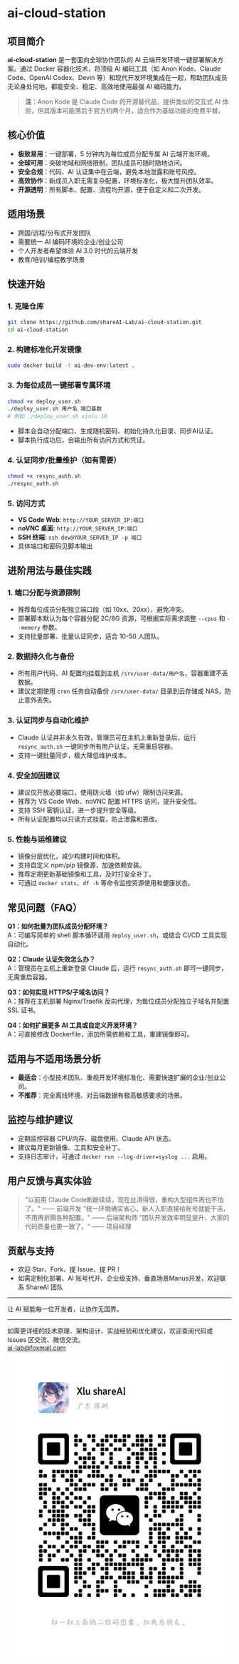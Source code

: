 # ai-cloud-station

## 项目简介

**ai-cloud-station** 是一套面向全球协作团队的 AI 云端开发环境一键部署解决方案。通过 Docker 容器化技术，将顶级 AI 编码工具（如 Anon Kode、Claude Code、OpenAI Codex、Devin 等）和现代开发环境集成在一起，帮助团队成员无论身处何地，都能安全、稳定、高效地使用最强 AI 编码能力。

> **注**：Anon Kode 是 Claude Code 的开源替代品，提供类似的交互式 AI 体验，但其版本可能落后于官方约两个月，适合作为基础功能的免费平替。

## 核心价值

- **极致易用**：一键部署，5 分钟内为每位成员分配专属 AI 云端开发环境。
- **全球可用**：突破地域和网络限制，团队成员可随时随地访问。
- **安全合规**：代码、AI 认证集中在云端，避免本地泄露和账号风控。
- **高效协作**：新成员入职无需复杂配置，环境标准化，极大提升团队效率。
- **开源透明**：所有脚本、配置、流程均开源，便于自定义和二次开发。

## 适用场景

- 跨国/远程/分布式开发团队
- 需要统一 AI 编码环境的企业/创业公司
- 个人开发者希望体验 AI 3.0 时代的云端开发
- 教育/培训/编程教学场景

## 快速开始

### 1. 克隆仓库

```bash
git clone https://github.com/shareAI-Lab/ai-cloud-station.git
cd ai-cloud-station
```

### 2. 构建标准化开发镜像

```bash
sudo docker build -t ai-dev-env:latest .
```

### 3. 为每位成员一键部署专属环境

```bash
chmod +x deploy_user.sh
./deploy_user.sh 用户名 端口基数
# 例如 ./deploy_user.sh xinlu 10
```
- 脚本会自动分配端口、生成随机密码、初始化持久化目录、同步AI认证。
- 脚本执行成功后，会输出所有访问方式和凭证。

### 4. 认证同步/批量维护（如有需要）

```bash
chmod +x resync_auth.sh
./resync_auth.sh
```

### 5. 访问方式

- **VS Code Web**: `http://YOUR_SERVER_IP:端口`
- **noVNC 桌面**: `http://YOUR_SERVER_IP:端口`
- **SSH 终端**: `ssh dev@YOUR_SERVER_IP -p 端口`
- 具体端口和密码见脚本输出

## 进阶用法与最佳实践

### 1. 端口分配与资源限制

- 推荐每位成员分配独立端口段（如 10xx、20xx），避免冲突。
- 部署脚本默认为每个容器分配 2C/8G 资源，可根据实际需求调整 `--cpus` 和 `--memory` 参数。
- 支持批量部署、批量认证同步，适合 10-50 人团队。

### 2. 数据持久化与备份

- 所有用户代码、AI 配置均挂载到主机 `/srv/user-data/用户名`，容器重建不丢数据。
- 建议定期使用 `cron` 任务自动备份 `/srv/user-data/` 目录到云存储或 NAS，防止意外丢失。

### 3. 认证同步与自动化维护

- Claude 认证并非永久有效，管理员可在主机上重新登录后，运行 `resync_auth.sh` 一键同步所有用户认证，无需重启容器。
- 支持一键批量同步，极大降低维护成本。

### 4. 安全加固建议

- 建议仅开放必要端口，使用防火墙（如 ufw）限制访问来源。
- 推荐为 VS Code Web、noVNC 配置 HTTPS 访问，提升安全性。
- 支持 SSH 密钥认证，进一步提升安全等级。
- 所有认证配置均以只读方式挂载，防止泄露和篡改。

### 5. 性能与运维建议

- 镜像分层优化，减少构建时间和体积。
- 支持自定义 npm/pip 镜像源，加速依赖安装。
- 推荐定期更新基础镜像和工具，及时打安全补丁。
- 可通过 `docker stats`、`df -h` 等命令监控资源使用和健康状态。

## 常见问题（FAQ）

**Q1：如何批量为团队成员分配环境？**  
A：可编写简单的 shell 脚本循环调用 `deploy_user.sh`，或结合 CI/CD 工具实现自动化。

**Q2：Claude 认证失效怎么办？**  
A：管理员在主机上重新登录 Claude 后，运行 `resync_auth.sh` 即可一键同步，无需重启容器。

**Q3：如何实现 HTTPS/子域名访问？**  
A：推荐在主机部署 Nginx/Traefik 反向代理，为每位成员分配独立子域名并配置 SSL 证书。

**Q4：如何扩展更多 AI 工具或自定义开发环境？**  
A：可直接修改 Dockerfile，添加所需依赖和工具，重建镜像即可。

## 适用与不适用场景分析

- **最适合**：小型技术团队、重视开发环境标准化、需要快速扩展的企业/创业公司。
- **不推荐**：完全离线环境、对云端数据有极高敏感要求的场景。

## 监控与维护建议

- 定期监控容器 CPU/内存、磁盘使用、Claude API 状态。
- 建议每月更新镜像、工具和安全补丁。
- 支持日志审计，可通过 `docker run --log-driver=syslog ...` 启用。

## 用户反馈与真实体验

> "以前用 Claude Code断断续续，现在丝滑得很，重构大型组件再也不怕了。" —— 前端开发 
> "统一环境确实省心，新人入职直接给账号就能干活，不用再折腾各种配置。" —— 后端架构师 
> "团队开发效率明显提升，大家的代码质量也更一致了。" —— 项目经理 

## 贡献与支持

- 欢迎 Star、Fork、提 Issue、提 PR！
- 如需定制化部署、AI 账号代开、企业级支持、垂直场景Manus开发，欢迎联系 ShareAI 团队 


---

让 AI 赋能每一位开发者，让协作无国界。

---

如需更详细的技术原理、架构设计、实战经验和优化建议，欢迎查阅代码或 Issues 区交流、微信交流。   
ai-lab@foxmail.com
<img src="./qrcode.jpg" width="600">